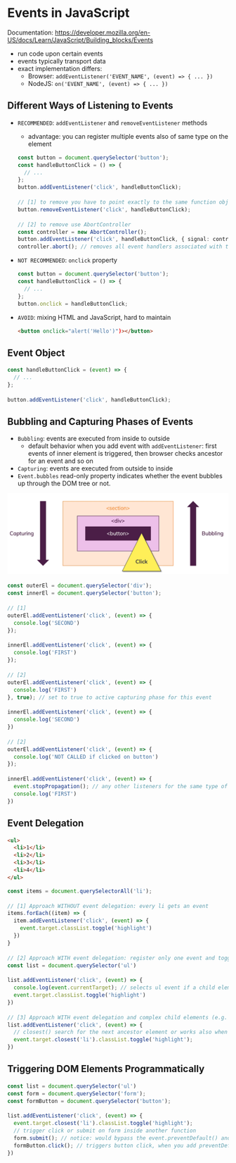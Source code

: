 # Events in JavaScript

Documentation: <https://developer.mozilla.org/en-US/docs/Learn/JavaScript/Building_blocks/Events>

- run code upon certain events
- events typically transport data
- exact implementation differs:
  - Browser: `addEventListener('EVENT_NAME', (event) => { ... })`
  - NodeJS: `on('EVENT_NAME', (event) => { ... })`

## Different Ways of Listening to Events

- `RECOMMENDED`: `addEventListener` and `removeEventListener` methods

  - advantage: you can register multiple events also of same type on the element

  ```TypeScript
  const button = document.querySelector('button');
  const handleButtonClick = () => {
    // ...
  };
  button.addEventListener('click', handleButtonClick);

  // [1] to remove you have to point exactly to the same function object
  button.removeEventListener('click', handleButtonClick);

  // [2] to remove use AbortController
  const controller = new AbortController();
  button.addEventListener('click', handleButtonClick, { signal: controller.signal });  // pass an AbortSignal to this handler
  controller.abort(); // removes all event handlers associated with this controller
  ```

- `NOT RECOMMENDED`: `onclick` property

  ```TypeScript
  const button = document.querySelector('button');
  const handleButtonClick = () => {
    // ...
  };
  button.onclick = handleButtonClick;
  ```

- `AVOID`: mixing HTML and JavaScript, hard to maintain

  ```HTML
  <button onclick="alert('Hello')")></button>
  ```

## Event Object

```TypeScript
const handleButtonClick = (event) => {
  // ...
};

button.addEventListener('click', handleButtonClick);
```

## Bubbling and Capturing Phases of Events

- `Bubbling`: events are executed from inside to outside
  - default behavior when you add event with `addEventListener`: first events of inner element is triggered, then browser checks ancestor for an event and so on
- `Capturing`: events are executed from outside to inside
- `Event.bubbles` read-only property indicates whether the event bubbles up through the DOM tree or not.

![](/00_slides/36_bubbling-capturing-events.png)

```TypeScript
const outerEl = document.querySelector('div');
const innerEl = document.querySelector('button');

// [1]
outerEl.addEventListener('click', (event) => {
  console.log('SECOND')
});

innerEl.addEventListener('click', (event) => {
  console.log('FIRST')
});

// [2]
outerEl.addEventListener('click', (event) => {
  console.log('FIRST')
}, true); // set to true to active capturing phase for this event

innerEl.addEventListener('click', (event) => {
  console.log('SECOND')
})

// [2]
outerEl.addEventListener('click', (event) => {
  console.log('NOT CALLED if clicked on button')
});

innerEl.addEventListener('click', (event) => {
  event.stopPropagation(); // any other listeners for the same type of event on ancestor elements will not be triggered
  console.log('FIRST')
})
```

## Event Delegation

```HTML
<ul>
  <li>1</li>
  <li>2</li>
  <li>3</li>
  <li>4</li>
</ul>
```

```TypeScript
const items = document.querySelectorAll('li');

// [1] Approach WITHOUT event delegation: every li gets an event
items.forEach((item) => {
  item.addEventListener('click', (event) => {
    event.target.classList.toggle('highlight')
  })
}

// [2] Approach WITH event delegation: register only one event and toggle class of target
const list = document.querySelector('ul')

list.addEventListener('click', (event) => {
  console.log(event.currentTarget); // selects ul event if a child element was clicked
  event.target.classList.toggle('highlight')
})

// [3] Approach WITH event delegation and complex child elements (e.g. <h2> and <p> inside of <li>)
list.addEventListener('click', (event) => {
  // closest() search for the next ancestor element or works also when the searched element is clicked itself
  event.target.closest('li').classList.toggle('highlight');
})
```

## Triggering DOM Elements Programmatically

```TypeScript
const list = document.querySelector('ul')
const form = document.querySelector('form');
const formButton = document.querySelector('button');

list.addEventListener('click', (event) => {
  event.target.closest('li').classList.toggle('highlight');
  // trigger click or submit on form inside another function
  form.submit(); // notice: would bypass the event.preventDefault() and reload page
  formButton.click(); // triggers button click, when you add preventDefault() inside event handler, then no reload of page
})
```
